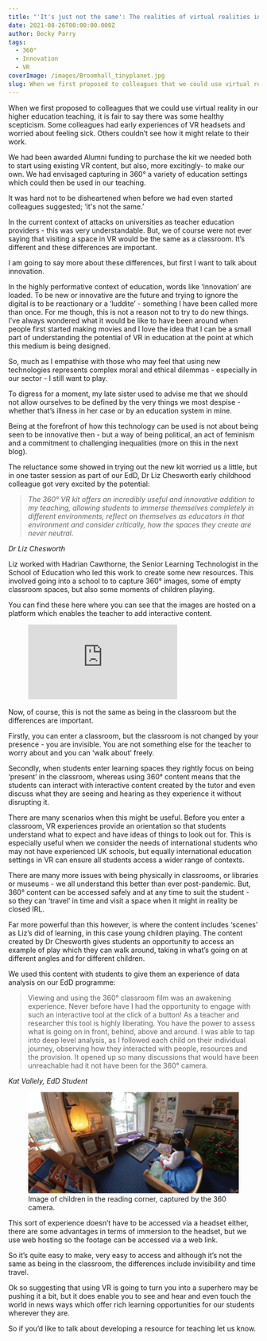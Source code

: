 ```yaml
---
title: "'It's just not the same': The realities of virtual realities in teaching and learning in Higher Education"
date: 2021-08-26T00:00:00.000Z
author: Becky Parry
tags:
  - 360°
  - Innovation
  - VR
coverImage: /images/Broomhall_tinyplanet.jpg
slug: When we first proposed to colleagues that we could use virtual reality in our higher education teaching, it is fair to say there was some healthy scepticism. Some colleagues had early experiences of VR headsets and worried about feeling sick. Others couldn’t see how it might relate to their work.
---
```


When we first proposed to colleagues that we could use virtual reality in our higher education teaching, it is fair to say there was some healthy scepticism. Some colleagues had early experiences of VR headsets and worried about feeling sick. Others couldn’t see how it might relate to their work.

We had been awarded Alumni funding to purchase the kit we needed both to start using existing VR content, but also, more excitingly- to make our own. We had envisaged capturing in 360° a variety of education settings which could then be used in our teaching.

It was hard not to be disheartened when before we had even started colleagues suggested; ‘it's not the same.’

In the current context of attacks on universities as teacher education providers - this was very understandable. But, we of course were not ever saying that visiting a space in VR would be the same as a classroom. It’s different and these differences are important. 

I am going to say more about these differences, but first I want to talk about innovation.

In the highly performative context of education, words like ‘innovation’ are loaded. To be new or innovative are the future and trying to ignore the digital is to be reactionary or a ‘luddite’ - something I have been called more than once. For me though, this is not a reason not to try to do new things. I’ve always wondered what it would be like to have been around when people first started making movies and I love the idea that I can be a small part of understanding the potential of VR in education at the point at which this medium is being designed.

So, much as I empathise with those who may feel that using new technologies represents complex moral and ethical dilemmas - especially in our sector - I still want to play.

To digress for a moment, my late sister used to advise me that we should not allow ourselves to be defined by the very things we most despise - whether that’s illness in her case or by an education system in mine.

Being at the forefront of how this technology can be used is not about being seen to be innovative then - but a way of being political, an act of feminism and a commitment to challenging inequalities (more on this in the next blog).

The reluctance some showed in trying out the new kit worried us a little, but in one taster session as part of our EdD, Dr Liz Chesworth early childhood colleague got very excited by the potential:

> _The 360° VR kit offers an incredibly useful and innovative addition to my teaching, allowing students to immerse themselves completely in different environments, reflect on themselves as educators in that environment and consider critically, how the spaces they create are never neutral_. 

<cite>Dr Liz Chesworth</cite>

Liz worked with Hadrian Cawthorne, the Senior Learning Technologist in the School of Education who led this work to create some new resources. This involved going into a school to to capture 360° images, some of empty classroom spaces, but also some moments of children playing.

You can find these here where you can see that the images are hosted on a platform which enables the teacher to add interactive content.

<figure class="video_container">
<iframe src="https://roundme.com/embed/527230/1797188" style="border:0"></iframe>
</figure>

Now, of course, this is not the same as being in the classroom but the differences are important.

Firstly, you can enter a classroom, but the classroom is not changed by your presence - you are invisible. You are not something else for the teacher to worry about and you can ‘walk about’ freely.

Secondly, when students enter learning spaces they rightly focus on being ‘present’ in the classroom, whereas using 360° content means that the students can interact with interactive content created by the tutor and even discuss what they are seeing and hearing as they experience it without disrupting it.

There are many scenarios when this might be useful. Before you enter a classroom, VR experiences provide an orientation so that students understand what to expect and have ideas of things to look out for. This is especially useful when we consider the needs of international students who may not have experienced UK schools, but equally international education settings in VR can ensure all students access a wider range of contexts.

There are many more issues with being physically in classrooms, or libraries or museums - we all understand this better than ever post-pandemic. But, 360° content can be accessed safely and at any time to suit the student - so they can ‘travel’ in time and visit a space when it might in reality be closed IRL.

Far more powerful than this however, is where the content includes ‘scenes’ as Liz’s did of learning, in this case young children playing. The content created by Dr Chesworth gives students an opportunity to access an example of play which they can walk around, taking in what’s going on at different angles and for different children.

We used this content with students to give them an experience of data analysis on our EdD programme: 

> Viewing and using the 360° classroom film was an awakening experience. Never before have I had the opportunity to engage with such an interactive tool at the click of a button! As a teacher and researcher this tool is highly liberating. You have the power to assess what is going on in front, behind, above and around. I was able to tap into deep level analysis, as I followed each child on their individual journey, observing how they interacted with people, resources and the provision. It opened up so many discussions that would have been unreachable had it not have been for the 360° camera.

<cite>Kat Vallely, EdD Student</cite>

<figure>
<img alt="Image of children in the reading corner, captured by the 360 camera" src="/images/Screenshot-2021-09-03-135633-1024x490.png" />
<figcaption>Image of children in the reading corner, captured by the 360 camera.</figcaption>
</figure>

This sort of experience doesn’t have to be accessed via a headset either, there are some advantages in terms of immersion to the headset, but we use web hosting so the footage can be accessed via a web link. 

So it’s quite easy to make, very easy to access and although it’s not the same as being in the classroom, the differences include invisibility and time travel.

Ok so suggesting that using VR is going to turn you into a superhero may be pushing it a bit, but it does enable you to see and hear and even touch the world in news ways which offer rich learning opportunities for our students wherever they are.

So if you’d like to talk about developing a resource for teaching let us know.
